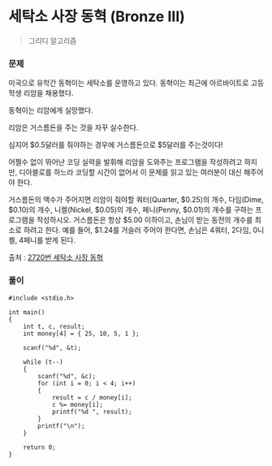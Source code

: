 # 세탁소 사장 동혁 (Bronze III)
> 그리디 알고리즘

### 문제

미국으로 유학간 동혁이는 세탁소를 운영하고 있다. 동혁이는 최근에 아르바이트로 고등학생 리암을 채용했다.

동혁이는 리암에게 실망했다.

리암은 거스름돈을 주는 것을 자꾸 실수한다.

심지어 $0.5달러를 줘야하는 경우에 거스름돈으로 $5달러를 주는것이다!

어쩔수 없이 뛰어난 코딩 실력을 발휘해 리암을 도와주는 프로그램을 작성하려고 하지만, 디아블로를 하느라 코딩할 시간이 없어서 이 문제를 읽고 있는 여러분이 대신 해주어야 한다.

거스름돈의 액수가 주어지면 리암이 줘야할 쿼터(Quarter, $0.25)의 개수, 다임(Dime, $0.10)의 개수, 니켈(Nickel, $0.05)의 개수, 페니(Penny, $0.01)의 개수를 구하는 프로그램을 작성하시오. 거스름돈은 항상 $5.00 이하이고, 손님이 받는 동전의 개수를 최소로 하려고 한다. 예를 들어, $1.24를 거슬러 주어야 한다면, 손님은 4쿼터, 2다임, 0니켈, 4페니를 받게 된다.

출처 : [2720번 세탁소 사장 동혁](https://www.acmicpc.net/problem/2720)

### 풀이
```
#include <stdio.h>

int main()
{
	int t, c, result;
	int money[4] = { 25, 10, 5, 1 };

	scanf("%d", &t);

	while (t--)
	{
		scanf("%d", &c);
		for (int i = 0; i < 4; i++)
		{
			result = c / money[i];
			c %= money[i];
			printf("%d ", result);
		}
		printf("\n");
	}

	return 0;
}
```